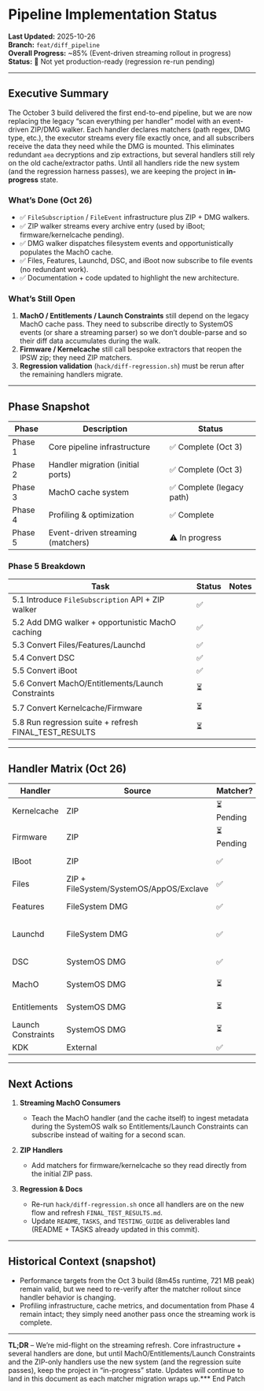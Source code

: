 # Pipeline Implementation Status

**Last Updated:** 2025-10-26  
**Branch:** `feat/diff_pipeline`  
**Overall Progress:** ~85% (Event-driven streaming rollout in progress)  
**Status:** 🚧 Not yet production-ready (regression re-run pending)

---

## Executive Summary

The October 3 build delivered the first end-to-end pipeline, but we are now replacing the legacy “scan everything per handler” model with an event-driven ZIP/DMG walker. Each handler declares matchers (path regex, DMG type, etc.), the executor streams every file exactly once, and all subscribers receive the data they need while the DMG is mounted. This eliminates redundant `aea` decryptions and zip extractions, but several handlers still rely on the old cache/extractor paths. Until all handlers ride the new system (and the regression harness passes), we are keeping the project in **in-progress** state.

### What’s Done (Oct 26)
- ✅ `FileSubscription` / `FileEvent` infrastructure plus ZIP + DMG walkers.
- ✅ ZIP walker streams every archive entry (used by iBoot; firmware/kernelcache pending).
- ✅ DMG walker dispatches filesystem events and opportunistically populates the MachO cache.
- ✅ Files, Features, Launchd, DSC, and iBoot now subscribe to file events (no redundant work).
- ✅ Documentation + code updated to highlight the new architecture.

### What’s Still Open
1. **MachO / Entitlements / Launch Constraints** still depend on the legacy MachO cache pass. They need to subscribe directly to SystemOS events (or share a streaming parser) so we don’t double-parse and so their diff data accumulates during the walk.
2. **Firmware / Kernelcache** still call bespoke extractors that reopen the IPSW zip; they need ZIP matchers.
3. **Regression validation** (`hack/diff-regression.sh`) must be rerun after the remaining handlers migrate.

---

## Phase Snapshot

| Phase | Description | Status |
|-------|-------------|--------|
| Phase 1 | Core pipeline infrastructure | ✅ Complete (Oct 3) |
| Phase 2 | Handler migration (initial ports) | ✅ Complete (Oct 3) |
| Phase 3 | MachO cache system | ✅ Complete (legacy path) |
| Phase 4 | Profiling & optimization | ✅ Complete |
| Phase 5 | Event-driven streaming (matchers) | ⚠️ In progress |

### Phase 5 Breakdown

| Task | Status | Notes |
|------|--------|-------|
| 5.1 Introduce `FileSubscription` API + ZIP walker | ✅ |
| 5.2 Add DMG walker + opportunistic MachO caching | ✅ |
| 5.3 Convert Files/Features/Launchd | ✅ |
| 5.4 Convert DSC | ✅ |
| 5.5 Convert iBoot | ✅ |
| 5.6 Convert MachO/Entitlements/Launch Constraints | ⏳ |
| 5.7 Convert Kernelcache/Firmware | ⏳ |
| 5.8 Run regression suite + refresh FINAL_TEST_RESULTS | ⏳ |

---

## Handler Matrix (Oct 26)

| Handler | Source | Matcher? | Notes |
|---------|--------|----------|-------|
| Kernelcache | ZIP | ⏳ Pending | Still uses `kernelcache.Extract` |
| Firmware | ZIP | ⏳ Pending | Still uses legacy extractor |
| IBoot | ZIP | ✅ | Streams IM4P payloads |
| Files | ZIP + FileSystem/SystemOS/AppOS/Exclave | ✅ | Aggregates listings via events |
| Features | FileSystem DMG | ✅ | Collects plists from matcher |
| Launchd | FileSystem DMG | ✅ | Reads `/sbin/launchd` while mounted |
| DSC | SystemOS DMG | ✅ | Captures streamed DSC paths |
| MachO | SystemOS DMG | ⏳ | Still dependent on cache scan |
| Entitlements | SystemOS DMG | ⏳ | Cache-based (needs streaming) |
| Launch Constraints | SystemOS DMG | ⏳ | Cache-based (needs streaming) |
| KDK | External | ✅ | Unchanged |

---

## Next Actions

1. **Streaming MachO Consumers**  
   - Teach the MachO handler (and the cache itself) to ingest metadata during the SystemOS walk so Entitlements/Launch Constraints can subscribe instead of waiting for a second scan.

2. **ZIP Handlers**  
   - Add matchers for firmware/kernelcache so they read directly from the initial ZIP pass.

3. **Regression & Docs**  
   - Re-run `hack/diff-regression.sh` once all handlers are on the new flow and refresh `FINAL_TEST_RESULTS.md`.
   - Update `README`, `TASKS`, and `TESTING_GUIDE` as deliverables land (README + TASKS already updated in this commit).

---

## Historical Context (snapshot)

- Performance targets from the Oct 3 build (8m45s runtime, 721 MB peak) remain valid, but we need to re-verify after the matcher rollout since handler behavior is changing.
- Profiling infrastructure, cache metrics, and documentation from Phase 4 remain intact; they simply need another pass once the streaming work is complete.

---

**TL;DR** – We’re mid-flight on the streaming refresh. Core infrastructure + several handlers are done, but until MachO/Entitlements/Launch Constraints and the ZIP-only handlers use the new system (and the regression suite passes), keep the project in “in-progress” state. Updates will continue to land in this document as each matcher migration wraps up.*** End Patch
